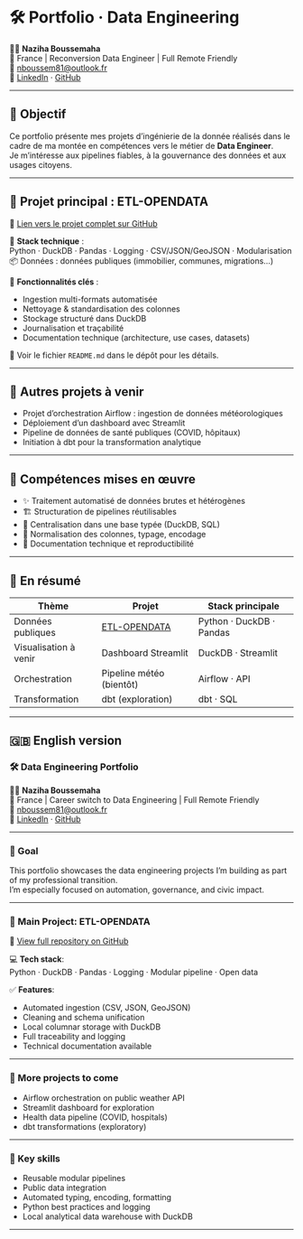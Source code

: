 
# 🛠️ Portfolio · Data Engineering

👩‍💻 **Naziha Boussemaha**  
📍 France | Reconversion Data Engineer | Full Remote Friendly  
📧 nboussem81@outlook.fr  
🔗 [LinkedIn](https://www.linkedin.com/in/nabdb2a441200/) · [GitHub](https://github.com/Nha-Bssha/)

---

## 🎯 Objectif

Ce portfolio présente mes projets d’ingénierie de la donnée réalisés dans le cadre de ma montée en compétences vers le métier de **Data Engineer**.  
Je m’intéresse aux pipelines fiables, à la gouvernance des données et aux usages citoyens.

---

## 🧱 Projet principal : ETL-OPENDATA

📂 [Lien vers le projet complet sur GitHub](https://github.com/Nha-Bssha/etl-opendata)

🔧 **Stack technique** :  
Python · DuckDB · Pandas · Logging · CSV/JSON/GeoJSON · Modularisation  
📦 Données : données publiques (immobilier, communes, migrations…)

🧩 **Fonctionnalités clés** :
- Ingestion multi-formats automatisée
- Nettoyage & standardisation des colonnes
- Stockage structuré dans DuckDB
- Journalisation et traçabilité
- Documentation technique (architecture, use cases, datasets)

📎 Voir le fichier `README.md` dans le dépôt pour les détails.

---

## 📁 Autres projets à venir

- Projet d’orchestration Airflow : ingestion de données météorologiques
- Déploiement d’un dashboard avec Streamlit
- Pipeline de données de santé publiques (COVID, hôpitaux)
- Initiation à dbt pour la transformation analytique

---

## 🧠 Compétences mises en œuvre

- ✨ Traitement automatisé de données brutes et hétérogènes
- 🏗️ Structuration de pipelines réutilisables
- 💾 Centralisation dans une base typée (DuckDB, SQL)
- 🧼 Normalisation des colonnes, typage, encodage
- 🧾 Documentation technique et reproductibilité

---

## 🔎 En résumé

| Thème                  | Projet                          | Stack principale         |
|------------------------|----------------------------------|--------------------------|
| Données publiques      | [ETL-OPENDATA](https://github.com/Nha-Bssha/etl-opendata) | Python · DuckDB · Pandas |
| Visualisation à venir  | Dashboard Streamlit              | DuckDB · Streamlit       |
| Orchestration          | Pipeline météo (bientôt)         | Airflow · API            |
| Transformation         | dbt (exploration)                | dbt · SQL                |

---

## 🇬🇧 English version

### 🛠️ Data Engineering Portfolio

👩‍💻 **Naziha Boussemaha**  
📍 France | Career switch to Data Engineering | Full Remote Friendly  
📧 nboussem81@outlook.fr  
🔗 [LinkedIn](https://www.linkedin.com/in/nabdb2a441200/) · [GitHub](https://github.com/Nha-Bssha/)

---

### 🎯 Goal

This portfolio showcases the data engineering projects I’m building as part of my professional transition.  
I’m especially focused on automation, governance, and civic impact.

---

### 🔧 Main Project: ETL-OPENDATA

📂 [View full repository on GitHub](https://github.com/Nha-Bssha/etl-opendata)

💻 **Tech stack**:  
Python · DuckDB · Pandas · Logging · Modular pipeline · Open data

✅ **Features**:
- Automated ingestion (CSV, JSON, GeoJSON)
- Cleaning and schema unification
- Local columnar storage with DuckDB
- Full traceability and logging
- Technical documentation available

---

### 📁 More projects to come

- Airflow orchestration on public weather API
- Streamlit dashboard for exploration
- Health data pipeline (COVID, hospitals)
- dbt transformations (exploratory)

---

### 🧠 Key skills

- Reusable modular pipelines
- Public data integration
- Automated typing, encoding, formatting
- Python best practices and logging
- Local analytical data warehouse with DuckDB

---


